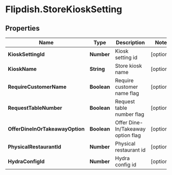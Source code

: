# Flipdish.StoreKioskSetting

## Properties
Name | Type | Description | Notes
------------ | ------------- | ------------- | -------------
**KioskSettingId** | **Number** | Kiosk setting id | [optional] 
**KioskName** | **String** | Store kiosk name | [optional] 
**RequireCustomerName** | **Boolean** | Require customer name flag | [optional] 
**RequestTableNumber** | **Boolean** | Request table number flag | [optional] 
**OfferDineInOrTakeawayOption** | **Boolean** | Offer Dine-In/Takeaway option flag | [optional] 
**PhysicalRestaurantId** | **Number** | Physical restaurant id | [optional] 
**HydraConfigId** | **Number** | Hydra config id | [optional] 


